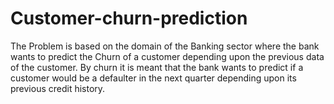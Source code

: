 # Customer-churn-prediction
The Problem is based on the domain of the Banking sector where the bank wants to predict the Churn of a customer depending upon the previous data of the customer. By churn it is meant that the bank wants to predict if a customer would be a defaulter in the next quarter depending upon its previous credit history.
